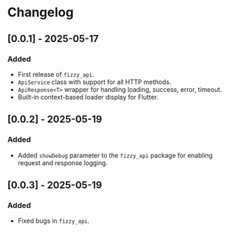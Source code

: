 # Changelog

## [0.0.1] - 2025-05-17
### Added
- First release of `fizzy_api`.
- `ApiService` class with support for all HTTP methods.
- `ApiResponse<T>` wrapper for handling loading, success, error, timeout.
- Built-in context-based loader display for Flutter.

## [0.0.2] - 2025-05-19
### Added
- Added `showDebug` parameter to the `fizzy_api` package for enabling request and response logging.

## [0.0.3] - 2025-05-19
### Added
- Fixed bugs in `fizzy_api`.
